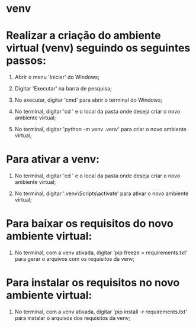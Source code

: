 # venv

# Realizar a criação do ambiente virtual (venv) seguindo os seguintes passos:

1) Abrir o menu 'Iniciar' do Windows;

2) Digitar 'Executar' na barra de pesquisa;

3) No executar, digitar 'cmd' para abrir o terminal do Windows;

4) No terminal, digitar 'cd ' e o local da pasta onde deseja criar o novo ambiente virtual;

5) No terminal, digitar 'python -m venv .venv' para criar o novo ambiente virtual;


# Para ativar a venv:

1) No terminal, digitar 'cd ' e o local da pasta onde deseja criar o novo ambiente virtual;
    
2) No terminal, digitar '.venv\Scripts\activate' para ativar o novo ambiente virtual;


# Para baixar os requisitos do novo ambiente virtual:

1) No terminal, com a venv ativada, digitar 'pip freeze > requirements.txt' para gerar o arquivos com os requisitos da venv;


# Para instalar os requisitos no novo ambiente virtual:

1) No terminal, com a venv ativada, digitar 'pip install -r requirements.txt' para instalar o arquivos dos requisitos da venv;
